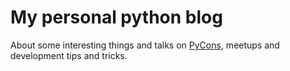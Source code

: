 # My personal python blog 

About some interesting things and talks on [PyCons](http://www.pycon.org/), meetups and development tips and tricks. 
